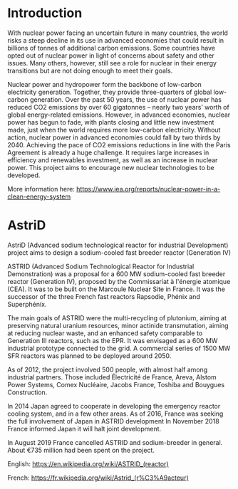 # Introduction

With nuclear power facing an uncertain future in many countries, the world risks a steep decline in its use in advanced economies that could result in billions of tonnes of additional carbon emissions. Some countries have opted out of nuclear power in light of concerns about safety and other issues. Many others, however, still see a role for nuclear in their energy transitions but are not doing enough to meet their goals.

Nuclear power and hydropower form the backbone of low-carbon electricity generation. Together, they provide three-quarters of global low-carbon generation. Over the past 50 years, the use of nuclear power has reduced CO2 emissions by over 60 gigatonnes – nearly two years’ worth of global energy-related emissions. However, in advanced economies, nuclear power has begun to fade, with plants closing and little new investment made, just when the world requires more low-carbon electricity. Without action, nuclear power in advanced economies could fall by two thirds by 2040. Achieving the pace of CO2 emissions reductions in line with the Paris Agreement is already a huge challenge. It requires large increases in efficiency and renewables investment, as well as an increase in nuclear power. This project aims to encourage new nuclear technologies to be developed.

More information here: https://www.iea.org/reports/nuclear-power-in-a-clean-energy-system

# AstriD

AstriD (Advanced sodium technological reactor for industrial Development) project aims to design a sodium-cooled fast breeder reactor (Generation IV)

ASTRID (Advanced Sodium Technological Reactor for Industrial Demonstration) was a proposal for a 600 MW sodium-cooled fast breeder reactor (Generation IV), proposed by the Commissariat à l'énergie atomique (CEA). It was to be built on the Marcoule Nuclear Site in France. It was the successor of the three French fast reactors Rapsodie, Phénix and Superphénix.

The main goals of ASTRID were the multi-recycling of plutonium, aiming at preserving natural uranium resources, minor actinide transmutation, aiming at reducing nuclear waste, and an enhanced safety comparable to Generation III reactors, such as the EPR. It was envisaged as a 600 MW industrial prototype connected to the grid. A commercial series of 1500 MW SFR reactors was planned to be deployed around 2050.

As of 2012, the project involved 500 people, with almost half among industrial partners. Those included Électricité de France, Areva, Alstom Power Systems, Comex Nucléaire, Jacobs France, Toshiba and Bouygues Construction.

In 2014 Japan agreed to cooperate in developing the emergency reactor cooling system, and in a few other areas. As of 2016, France was seeking the full involvement of Japan in ASTRID development In November 2018 France informed Japan it will halt joint development.

In August 2019 France cancelled ASTRID and sodium-breeder in general. About €735 million had been spent on the project.

English: https://en.wikipedia.org/wiki/ASTRID_(reactor)

French: https://fr.wikipedia.org/wiki/Astrid_(r%C3%A9acteur)
